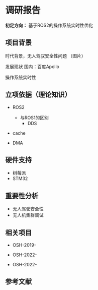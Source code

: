 # 调研报告

**初定方向：** 基于ROS2的操作系统实时性优化 

## 项目背景
时代背景，无人驾驭安全性问题
（图片）

发展现状
国内：百度Apollo

操作系统实时性

## 立项依据（理论知识）
- ROS2
  - 与ROS1的区别
    - DDS

- cache
- DMA


## 硬件支持


- 树莓派
- STM32

## 重要性分析
- 无人驾驶安全性
- 无人机集群调试

## 相关项目
- OSH-2019-

- OSH-2022-

- OSH-2022-


## 参考文献
